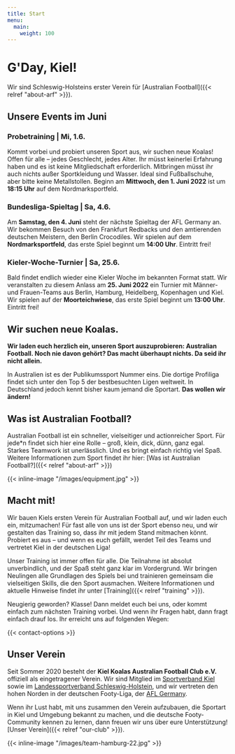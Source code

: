 ```yaml
---
title: Start
menu:
  main:
    weight: 100
---
```


# G'Day, Kiel!
Wir sind Schleswig-Holsteins erster Verein für [Australian Football]({{< relref "about-arf" >}}).

## Unsere Events im Juni

### Probetraining | Mi, 1.6.

Kommt vorbei und probiert unseren Sport aus, wir suchen neue Koalas!
Offen für alle – jedes Geschlecht, jedes Alter. 
Ihr müsst keinerlei Erfahrung haben und es ist keine Mitgliedschaft erforderlich.
Mitbringen müsst ihr auch nichts außer Sportkleidung und Wasser.
Ideal sind Fußballschuhe, aber bitte keine Metallstollen.
Beginn am **Mittwoch, den 1. Juni 2022** ist um **18:15 Uhr** auf dem Nordmarksportfeld.

### Bundesliga-Spieltag | Sa, 4.6.

Am **Samstag, den 4. Juni** steht der nächste Spieltag der AFL Germany an. 
Wir bekommen Besuch von den Frankfurt Redbacks 
und den amtierenden deutschen Meistern, den Berlin Crocodiles. 
Wir spielen auf dem **Nordmarksportfeld**, 
das erste Spiel beginnt um **14:00 Uhr**. Eintritt frei!

### Kieler-Woche-Turnier | Sa, 25.6.

Bald findet endlich wieder eine Kieler Woche im bekannten Format statt. 
Wir veranstalten zu diesem Anlass am **25. Juni 2022** ein Turnier 
mit Männer- und Frauen-Teams aus Berlin, Hamburg, Heidelberg, Kopenhagen und Kiel. 
Wir spielen auf der **Moorteichwiese**, das erste Spiel beginnt um **13:00 Uhr**. Eintritt frei!

## Wir suchen neue Koalas.

**Wir laden euch herzlich ein,
unseren Sport auszuprobieren: Australian Football.
Noch nie davon gehört?
Das macht überhaupt nichts.
Da seid ihr nicht allein.**

In Australien ist es der Publikumssport Nummer eins.
Die dortige Profiliga findet sich unter den Top 5 der bestbesuchten Ligen weltweit.
In Deutschland jedoch kennt bisher kaum jemand die Sportart.
**Das wollen wir ändern!**

## Was ist Australian Football?

Australian Football ist ein schneller, vielseitiger und actionreicher Sport.
Für jede*n findet sich hier eine Rolle –
groß, klein, dick, dünn, ganz egal.
Starkes Teamwork ist unerlässlich.
Und es bringt einfach richtig viel Spaß.
Weitere Informationen zum Sport findet ihr hier:
[Was ist Australian Football?]({{< relref "about-arf" >}})

{{< inline-image "/images/equipment.jpg" >}}

## Macht mit!

Wir bauen Kiels ersten Verein für Australian Football auf,
und wir laden euch ein, mitzumachen!
Für fast alle von uns ist der Sport ebenso neu,
und wir gestalten das Training so,
dass ihr mit jedem Stand mitmachen könnt.
Probiert es aus –
und wenn es euch gefällt,
werdet Teil des Teams und vertretet Kiel in der deutschen Liga!

Unser Training ist immer offen für alle.
Die Teilnahme ist absolut unverbindlich,
und der Spaß steht ganz klar im Vordergrund.
Wir bringen Neulingen alle Grundlagen des Spiels bei
und trainieren gemeinsam die vielseitigen Skills, die den Sport ausmachen.
Weitere Informationen und aktuelle Hinweise findet ihr unter
[Training]({{< relref "training" >}}).

Neugierig geworden?
Klasse!
Dann meldet euch bei uns, oder kommt einfach zum nächsten Training vorbei.
Und wenn ihr Fragen habt, dann fragt einfach drauf los.
Ihr erreicht uns auf folgenden Wegen:

{{< contact-options >}}

## Unser Verein

Seit Sommer 2020 besteht der **Kiel Koalas Australian Football Club e.V.**
offiziell als eingetragener Verein.
Wir sind Mitglied im [Sportverband Kiel](http://www.sportverband-kiel.de/)
sowie im [Landessportverband Schleswig-Holstein](https://www.lsv-sh.de/),
und wir vertreten den hohen Norden in der deutschen Footy-Liga,
der [AFL Germany](http://www.aflg.de/).

Wenn ihr Lust habt,
mit uns zusammen den Verein aufzubauen,
die Sportart in Kiel und Umgebung bekannt zu machen,
und die deutsche Footy-Community kennen zu lernen,
dann freuen wir uns über eure Unterstützung!
[Unser Verein]({{< relref "our-club" >}}).

{{< inline-image "/images/team-hamburg-22.jpg" >}}
